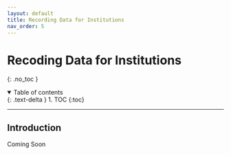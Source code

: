 ```yaml
---
layout: default
title: Recording Data for Institutions
nav_order: 5
---
```


# Recoding Data for Institutions
{: .no_toc }

<details open markdown="block">
  <summary>
    Table of contents
  </summary>
  {: .text-delta }
1. TOC
{:toc}
</details>

---

## Introduction

Coming Soon
